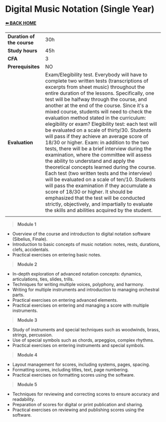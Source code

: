 # **Digital Music Notation (Single Year)** 

[**⬅️ BACK HOME**](/HOME.md)  

|                          |     |
|:-------------------------|:----|  
|**Duration of the course**|30h  |
|**Study hours**           |45h  |
|**CFA**                   |3    |
|**Prerequisites**         |NO   |
|**Evaluation**            |Exam/Elegibility test. Everybody will have to complete two written tests (transcriptions of excerpts from sheet music) throughout the entire duration of the lessons. Specifically, one test will be halfway through the course, and another at the end of the course. Since it's a mixed course, students will need to check the evaluation method stated in the curriculum: elegibility or exam? Elegibility test: each test will be evaluated on a scale of thirty/30. Students will pass if they achieve an average score of 18/30 or higher. Exam: in addition to the two tests, there will be a brief interview during the examination, where the committee will assess the ability to understand and apply the theoretical concepts learned during the course. Each test (two written tests and the interview) will be evaluated on a scale of ten/10. Students will pass the examination if they accumulate a score of 18/30 or higher. It should be emphasized that the test will be conducted strictly, objectively, and impartially to evaluate the skills and abilities acquired by the student.|
|                          |     |


>**Module 1**  
- Overview of the course and introduction to digital notation software (Sibelius, Finale).
- Introduction to basic concepts of music notation: notes, rests, durations, clefs, accidentals.
- Practical exercises on entering basic notes.

>**Module 2**  
- In-depth exploration of advanced notation concepts: dynamics, articulations, ties, slides, trills.
- Techniques for writing multiple voices, polyphony, and harmony.
- Writing for multiple instruments and introduction to managing orchestral parts.
- Practical exercises on entering advanced elements.
- Practical exercises on entering and managing a score with multiple instruments.

>**Module 3**  
- Study of instruments and special techniques such as woodwinds, brass, strings, percussion.
- Use of special symbols such as chords, arpeggios, complex rhythms.
- Practical exercises on entering instruments and special symbols.

>**Module 4**  
- Layout management for scores, including systems, pages, spacing.
- Formatting scores, including titles, text, page numbering.
- Practical exercises on formatting scores using the software.

>**Module 5**  
- Techniques for reviewing and correcting scores to ensure accuracy and readability.
- Preparation of scores for digital or print publication and sharing.
- Practical exercises on reviewing and publishing scores using the software.